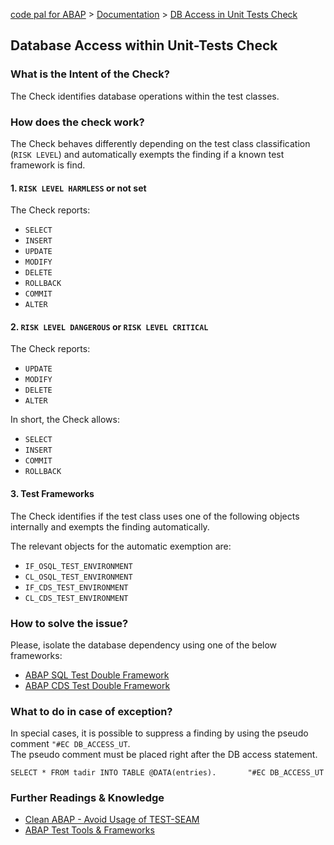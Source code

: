 [code pal for ABAP](../../README.md) > [Documentation](../check_documentation.md) > [DB Access in Unit Tests Check](db-access-in-ut.md)

## Database Access within Unit-Tests Check

### What is the Intent of the Check?

The Check identifies database operations within the test classes. 

### How does the check work?

The Check behaves differently depending on the test class classification (`RISK LEVEL`) and automatically exempts the finding if a known test framework is find. 

#### 1. `RISK LEVEL HARMLESS` or not set

The Check reports:
* `SELECT`
* `INSERT`
* `UPDATE`
* `MODIFY`
* `DELETE`
* `ROLLBACK`
* `COMMIT`
* `ALTER`

#### 2. `RISK LEVEL DANGEROUS` or `RISK LEVEL CRITICAL`

The Check reports:
* `UPDATE`
* `MODIFY`
* `DELETE`
* `ALTER`

In short, the Check allows:
* `SELECT`
* `INSERT`
* `COMMIT`
* `ROLLBACK`

#### 3. Test Frameworks

The Check identifies if the test class uses one of the following objects internally and exempts the finding automatically.

The relevant objects for the automatic exemption are:
* `IF_OSQL_TEST_ENVIRONMENT`
* `CL_OSQL_TEST_ENVIRONMENT`
* `IF_CDS_TEST_ENVIRONMENT`
* `CL_CDS_TEST_ENVIRONMENT` 
  
### How to solve the issue?

Please, isolate the database dependency using one of the below frameworks:
* [ABAP SQL Test Double Framework](https://help.sap.com/viewer/c238d694b825421f940829321ffa326a/1809.000/en-US/8562b437073d4b9c93078c45f7a64f21.html)
* [ABAP CDS Test Double Framework](https://help.sap.com/viewer/5371047f1273405bb46725a417f95433/Cloud/en-US/8562b437073d4b9c93078c45f7a64f21.html)

### What to do in case of exception?

In special cases, it is possible to suppress a finding by using the pseudo comment `"#EC DB_ACCESS_UT`.  
The pseudo comment must be placed right after the DB access statement.

```ABAP
SELECT * FROM tadir INTO TABLE @DATA(entries).       "#EC DB_ACCESS_UT
```

### Further Readings & Knowledge

* [Clean ABAP - Avoid Usage of TEST-SEAM](https://github.com/SAP/styleguides/blob/main/clean-abap/CleanABAP.md#use-test-seams-as-temporary-workaround)
* [ABAP Test Tools & Frameworks](https://pages.github.tools.sap/EngineeringCulture/ase/ABAP/abapTestTools.html)

